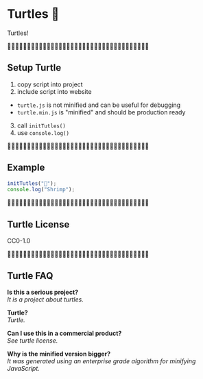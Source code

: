 # Turtles 🐢

Turtles!

🐢🐢🐢🐢🐢🐢🐢🐢🐢🐢🐢🐢🐢🐢🐢🐢🐢🐢🐢🐢🐢🐢🐢🐢🐢🐢🐢🐢🐢🐢🐢🐢🐢🐢🐢🐢

## Setup Turtle

1. copy script into project
2. include script into website
  - `turtle.js` is not minified and can be useful for debugging
  - `turtle.min.js` is "minified" and should be production ready
3. call `initTutles()`
4. use `console.log()`

🐢🐢🐢🐢🐢🐢🐢🐢🐢🐢🐢🐢🐢🐢🐢🐢🐢🐢🐢🐢🐢🐢🐢🐢🐢🐢🐢🐢🐢🐢🐢🐢🐢🐢🐢🐢

## Example

```javascript
initTutles("🦐");
console.log("Shrimp");
```

🐢🐢🐢🐢🐢🐢🐢🐢🐢🐢🐢🐢🐢🐢🐢🐢🐢🐢🐢🐢🐢🐢🐢🐢🐢🐢🐢🐢🐢🐢🐢🐢🐢🐢🐢🐢

## Turtle License

CC0-1.0

🐢🐢🐢🐢🐢🐢🐢🐢🐢🐢🐢🐢🐢🐢🐢🐢🐢🐢🐢🐢🐢🐢🐢🐢🐢🐢🐢🐢🐢🐢🐢🐢🐢🐢🐢🐢

## Turtle FAQ

**Is this a serious project?**  
*It is a project about turtles.*

**Turtle?**  
*Turtle.*

**Can I use this in a commercial product?**  
*See turtle license.*

**Why is the minified version bigger?**  
*It was generated using an enterprise grade algorithm for minifying JavaScript.*
